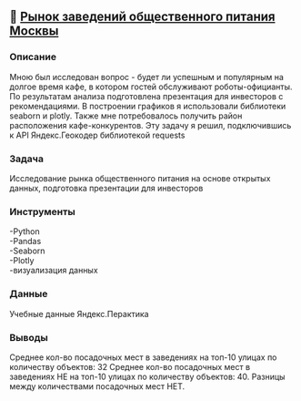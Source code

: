 ## :meat_on_bone: [**Рынок заведений общественного питания Москвы**](https://github.com/AnatolyKuzmin/Data_Analyst_Yandex/blob/main/Рынок_заведений_общественного_питания_Москвы/Рынок%20заведений%20общественного%20питания%20Москвы.ipynb)

### Описание
Мною был исследован вопрос - будет ли успешным и популярным на долгое время кафе, в котором гостей обслуживают роботы-официанты. По результатам анализа подготовлена презентация для инвесторов с рекомендациями. В построении графиков я использовали библиотеки seaborn и plotly. Также мне потребовалось получить район расположения кафе-конкурентов. Эту задачу я решил, подключившись к API Яндекс.Геокодер библиотекой requests
### Задача
Исследование рынка общественного питания на основе открытых данных, подготовка презентации для инвесторов
### Инструменты
-Python<br>-Pandas<br>-Seaborn<br>-Plotly<br>-визуализация данных
### Данные
Учебные данные Яндекс.Перактика
### Выводы
Среднее кол-во посадочных мест в заведениях на топ-10 улицах по количеству объектов: 32 Среднее кол-во посадочных мест в заведениях НЕ на топ-10 улицах по количеству объектов: 40. Разницы между количествами посадочных мест НЕТ.
